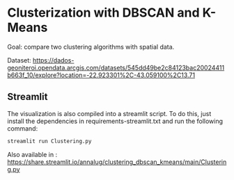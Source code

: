 # Clusterization with DBSCAN and K-Means 

Goal: compare two clustering algorithms with spatial data.

Dataset: https://dados-geoniteroi.opendata.arcgis.com/datasets/545dd49be2c84123bac20024411b663f_10/explore?location=-22.923301%2C-43.059100%2C13.71

## **Streamlit**
The visualization is also compiled into a streamlit script. To do this, just install the dependencies in requirements-streamlit.txt and run the following command:

```bash
streamlit run Clustering.py
```

Also available in : https://share.streamlit.io/annalug/clustering_dbscan_kmeans/main/Clustering.py
